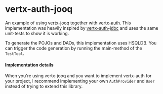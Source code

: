 # vertx-auth-jooq
An example of using [vertx-jooq](https://github.com/jklingsporn/vertx-jooq) together with [vertx-auth](http://vertx.io/docs/vertx-auth-common/java/). This implementation was heavily inspired by [vertx-auth-jdbc](http://vertx.io/docs/vertx-auth-jdbc/java/) and uses the same unit-tests to show it is working.

To generate the POJOs and DAOs, this implementation uses HSQLDB. You can trigger the code generation by running the main-method of the `TestTool`.

#### Implementation details
When you're using vertx-jooq and you want to implement vertx-auth for your project, I recommend implementing your own `AuthProvider` and `User` instead of trying to extend this library.
